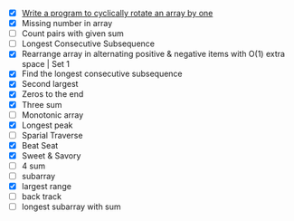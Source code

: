 * [X]  [Write a program to cyclically rotate an array by one](https://www.geeksforgeeks.org/c-program-cyclically-rotate-array-one/)
* [X]  Missing number in array
* [ ]  Count pairs with given sum
* [ ]  Longest Consecutive Subsequence
* [X]  Rearrange array in alternating positive & negative items with O(1) extra space | Set 1
* [X]  Find the longest consecutive subsequence
* [X]  Second largest
* [X]  Zeros to the end
* [X]  Three sum
* [ ]  Monotonic array
* [X]  Longest peak
* [ ]  Sparial Traverse
* [X]  Beat Seat
* [X]  Sweet & Savory
* [ ]  4 sum
* [ ]  subarray
* [X]  largest range
* [ ]  back track
* [ ]  longest subarray with sum
